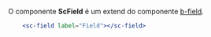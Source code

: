 O componente **ScField** é um extend do componente [b-field](https://buefy.github.io/#/documentation/field).

```jsx
    <sc-field label="Field"></sc-field>
```
